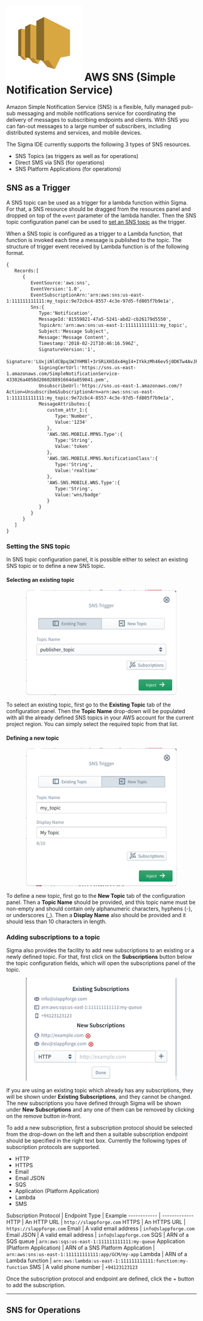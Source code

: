 # ![SNS Logo](images/sns/sns_icon.svg) AWS SNS (Simple Notification Service)


Amazon Simple Notification Service (SNS) is a flexible, fully managed pub-sub messaging and mobile notifications service for coordinating the delivery of messages to subscribing endpoints and clients. With SNS you can fan-out messages to a large number of subscribers, including distributed systems and services, and mobile devices.

The Sigma IDE currently supports the following 3 types of SNS resources.
- SNS Topics (as triggers as well as for operations)
- Direct SMS via SNS (for operations)
- SNS Platform Applications  (for operations)

## SNS as a Trigger

A SNS topic can be used as a trigger for a lambda function within Sigma. For that, a SNS resource should be dragged from the resources panel and dropped on top of the `event` parameter of the lambda handler. Then the SNS topic configuration panel can be used to [set an SNS topic](#set-topic)  as the trigger.

When a SNS topic is configured as a trigger to a Lambda function, that function is invoked each time a message is published to the topic. The structure of trigger event received by Lambda function is of the following format.

````
{
   Records:[
      {
         EventSource:'aws:sns',
         EventVersion:'1.0',
         EventSubscriptionArn:'arn:aws:sns:us-east-1:111111111111:my_topic:9e72cbc4-8557-4c3e-97d5-fd805f7b9e1a',
         Sns:{
            Type:'Notification',
            MessageId:'81559821-47a5-5241-abd2-cb26179d5550',
            TopicArn:'arn:aws:sns:us-east-1:111111111111:my_topic',
            Subject:'Message Subject',
            Message:'Message Content',
            Timestamp:'2018-02-21T10:46:16.596Z',
            SignatureVersion:'1',
            Signature:'LUxjiNldCBpq1WJYHM8l+3rSRiXHIdx4HgI4+IYkkzMh46ev5j0DKTw4AvJPd0XMbySVtSVA4hWYhe6sPg==',
            SigningCertUrl:'https://sns.us-east-1.amazonaws.com/SimpleNotificationService-433026a4050d206028891664da859041.pem',
            UnsubscribeUrl:'https://sns.us-east-1.amazonaws.com/?Action=Unsubscribe&SubscriptionArn=arn:aws:sns:us-east-1:111111111111:my_topic:9e72cbc4-8557-4c3e-97d5-fd805f7b9e1a',
            MessageAttributes:{
               custom_attr_1:{
                  Type:'Number',
                  Value:'1234'
               },
               'AWS.SNS.MOBILE.MPNS.Type':{
                  Type:'String',
                  Value:'token'
               },
               'AWS.SNS.MOBILE.MPNS.NotificationClass':{
                  Type:'String',
                  Value:'realtime'
               },
               'AWS.SNS.MOBILE.WNS.Type':{
                  Type:'String',
                  Value:'wns/badge'
               }
            }
         }
      }
   ]
}
````


### <a name="set-topic">Setting the SNS topic

In SNS topic configuration panel, it is possible either to select an existing SNS topic or to define a new SNS topic.

#### Selecting an existing topic

<p align="center">
  <img width="400" src="./images/sns/existing_topic.png">
</p>

To select an existing topic, first go to the **Existing Topic** tab of the configuration panel. Then the **Topic Name** drop-down will be populated with all the already defined SNS topics in your AWS account for the current project region. You can simply select the required topic from that list.

#### Defining a new topic

<p align="center">
  <img width="400" src="./images/sns/new_topic.png">
</p>

To define a new topic, first go to the **New Topic** tab of the configuration panel. Then a **Topic Name** should be provided, and this topic name must be non-empty and should contain only alphanumeric characters, hyphens (-), or underscores (\_). Then a **Display Name** also should be provided and it should less than 10 characters in length.

### Adding subscriptions to a topic

Sigma also provides the facility to add new subscriptions to an existing or a newly defined topic. For that, first click on the **Subscriptions** button below the topic configuration fields, which will open the subscriptions panel of the topic.

<p align="center">
  <img width="400" src="./images/sns/subscriptions.png">
</p>

If you are using an existing topic which already has any subscriptions, they will be shown under **Existing Subscriptions**, and they cannot be changed. The new subscriptions you have defined through Sigma will be shown under **New Subscriptions** and any one of them can be removed by clicking on the remove button in-front.

To add a new subscription, first a subscription protocol should be selected from the drop-down on the left and then a suitable subscription endpoint should be specified in the right text box. Currently the following types of subscription protocols are supported.
- HTTP
- HTTPS
- Email
- Email JSON
- SQS
- Application (Platform Application)
- Lambda
- SMS

Subscription Protocol | Endpoint Type | Example
------------ | -------------
HTTP | An HTTP URL | `http://slappforge.com`
HTTPS | An HTTPS URL | `https://slappforge.com`
Email | A valid email address | `info@slappforge.com`
Email JSON | A valid email address | `info@slappforge.com`
SQS | ARN of a SQS queue | `arn:aws:sqs:us-east-1:111111111111:my-queue`
Application (Platform Application) | ARN of a SNS Platform Application | `arn:aws:sns:us-east-1:111111111111:app/GCM/my-app`
Lambda | ARN of a Lambda function | `arn:aws:lambda:us-east-1:111111111111:function:my-function`
SMS | A valid phone number | `+94123123123`

Once the subscription protocol and endpoint are defined, click the + button to add the subscription.

---

## SNS for Operations
